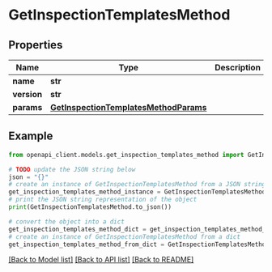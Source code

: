 # GetInspectionTemplatesMethod


## Properties

Name | Type | Description | Notes
------------ | ------------- | ------------- | -------------
**name** | **str** |  | 
**version** | **str** |  | [optional] 
**params** | [**GetInspectionTemplatesMethodParams**](GetInspectionTemplatesMethodParams.md) |  | [optional] 

## Example

```python
from openapi_client.models.get_inspection_templates_method import GetInspectionTemplatesMethod

# TODO update the JSON string below
json = "{}"
# create an instance of GetInspectionTemplatesMethod from a JSON string
get_inspection_templates_method_instance = GetInspectionTemplatesMethod.from_json(json)
# print the JSON string representation of the object
print(GetInspectionTemplatesMethod.to_json())

# convert the object into a dict
get_inspection_templates_method_dict = get_inspection_templates_method_instance.to_dict()
# create an instance of GetInspectionTemplatesMethod from a dict
get_inspection_templates_method_from_dict = GetInspectionTemplatesMethod.from_dict(get_inspection_templates_method_dict)
```
[[Back to Model list]](../README.md#documentation-for-models) [[Back to API list]](../README.md#documentation-for-api-endpoints) [[Back to README]](../README.md)


